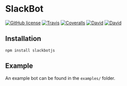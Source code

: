# SlackBot

[![GitHub license](https://img.shields.io/badge/license-MIT-blue.svg?style=flat-square)](https://github.com/delasteve/slackbot/blob/master/LICENSE.md)  [![Travis](https://img.shields.io/travis/delasteve/slackbot/master.svg?style=flat-square)](https://travis-ci.org/delasteve/slackbot) [![Coveralls](https://img.shields.io/coveralls/delasteve/slackbot/master.svg?style=flat-square)](https://coveralls.io/github/delasteve/slackbot?branch=master) [![David](https://img.shields.io/david/delasteve/slackbot.svg?style=flat-square)](https://david-dm.org/delasteve/slackbot#info=dependencies&view=table) [![David](https://img.shields.io/david/dev/delasteve/slackbot.svg?style=flat-square)](https://david-dm.org/delasteve/slackbot#info=devDependencies&view=table)

## Installation

`npm install slackbotjs`

## Example

An example bot can be found in the `examples/` folder.
